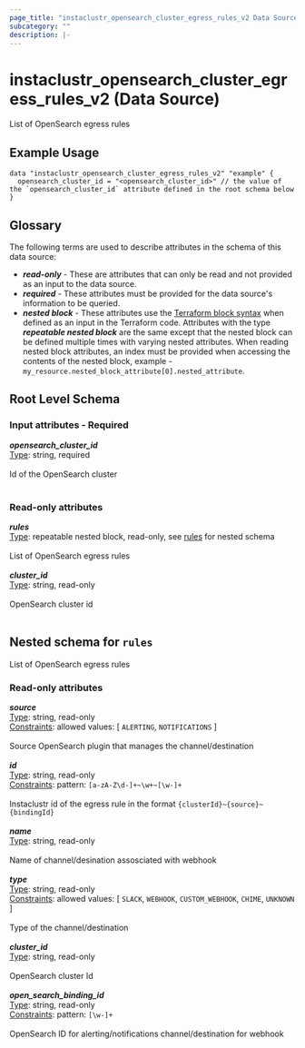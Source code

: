 ```yaml
---
page_title: "instaclustr_opensearch_cluster_egress_rules_v2 Data Source - terraform-provider-instaclustr"
subcategory: ""
description: |-
---
```


# instaclustr_opensearch_cluster_egress_rules_v2 (Data Source)
List of OpenSearch egress rules
## Example Usage
```
data "instaclustr_opensearch_cluster_egress_rules_v2" "example" { 
  opensearch_cluster_id = "<opensearch_cluster_id>" // the value of the `opensearch_cluster_id` attribute defined in the root schema below
}
```
## Glossary
The following terms are used to describe attributes in the schema of this data source:
- **_read-only_** - These are attributes that can only be read and not provided as an input to the data source.
- **_required_** - These attributes must be provided for the data source's information to be queried.
- **_nested block_** - These attributes use the [Terraform block syntax](https://www.terraform.io/language/attr-as-blocks) when defined as an input in the Terraform code. Attributes with the type **_repeatable nested block_** are the same except that the nested block can be defined multiple times with varying nested attributes. When reading nested block attributes, an index must be provided when accessing the contents of the nested block, example - `my_resource.nested_block_attribute[0].nested_attribute`.
## Root Level Schema
### Input attributes - Required
*___opensearch_cluster_id___*<br>
<ins>Type</ins>: string, required<br>
<br>Id of the OpenSearch cluster<br><br>
### Read-only attributes
*___rules___*<br>
<ins>Type</ins>: repeatable nested block, read-only, see [rules](#nested--rules) for nested schema<br>
<br>List of OpenSearch egress rules<br><br>
*___cluster_id___*<br>
<ins>Type</ins>: string, read-only<br>
<br>OpenSearch cluster id<br><br>
<a id="nested--rules"></a>
## Nested schema for `rules`
List of OpenSearch egress rules<br>
### Read-only attributes
*___source___*<br>
<ins>Type</ins>: string, read-only<br>
<ins>Constraints</ins>: allowed values: [ `ALERTING`, `NOTIFICATIONS` ]<br><br>Source OpenSearch plugin that manages the channel/destination<br><br>
*___id___*<br>
<ins>Type</ins>: string, read-only<br>
<ins>Constraints</ins>: pattern: `[a-zA-Z\d-]+~\w+~[\w-]+`<br><br>Instaclustr id of the egress rule in the format `{clusterId}~{source}~{bindingId}`<br><br>
*___name___*<br>
<ins>Type</ins>: string, read-only<br>
<br>Name of channel/desination assosciated with webhook<br><br>
*___type___*<br>
<ins>Type</ins>: string, read-only<br>
<ins>Constraints</ins>: allowed values: [ `SLACK`, `WEBHOOK`, `CUSTOM_WEBHOOK`, `CHIME`, `UNKNOWN` ]<br><br>Type of the channel/destination<br><br>
*___cluster_id___*<br>
<ins>Type</ins>: string, read-only<br>
<br>OpenSearch cluster Id<br><br>
*___open_search_binding_id___*<br>
<ins>Type</ins>: string, read-only<br>
<ins>Constraints</ins>: pattern: `[\w-]+`<br><br>OpenSearch ID for alerting/notifications channel/destination for webhook<br><br>
